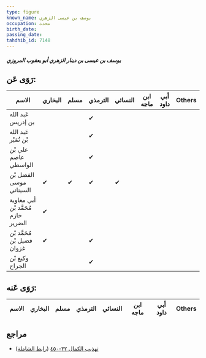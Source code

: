 ```yaml
---
type: figure
known_name: يوسف بن عيسى الزهري
occupation: محدث
birth_date:
passing_date:
tahdhib_id: 7148
---
```

##### يوسف بن عيسى بن دينار الزهري أبو يعقوب المروزي

## رَوَى عَن:
| الاسم                               | البخاري | مسلم | الترمذي | النسائي | ابن ماجه | أبي داود | Others |
| ----------------------------------- | ------- | ---- | ------- | ------- | -------- | -------- | ------ |
| عَبد الله بن إدريس                  |         |      | ✔       |         |          |          |        |
| عَبد الله بْن نُمَيْر               |         |      | ✔       |         |          |          |        |
| علي بْن عاصم الواسطي                |         |      | ✔       |         |          |          |        |
| الفضل بْن موسى السيناني             | ✔       | ✔    | ✔       | ✔       |          |          |        |
| أبي معاوية مُحَمَّد بْن خازم الضرير | ✔       |      |         |         |          |          |        |
| مُحَمَّد بْن فضيل بْن غزوان         | ✔       |      | ✔       |         |          |          |        |
| وكيع بْن الجراح                     |         |      | ✔       |         |          |          |        |
## رَوَى عَنه:
| الاسم | البخاري | مسلم | الترمذي | النسائي | ابن ماجه | أبي داود | Others |
| ----- | ------- | ---- | ------- | ------- | -------- | -------- | ------ |
## مراجع
- [تهذيب الكمال ٣٢-٤٥٠](obsidian://open?vault=Tahdhib-al-Kamal&file=Figures/٧١٤٨-يوسف%20بن%20عيسى%20بن%20دينار%20الزهري%20أبو%20يعقوب%20المروزي) ([رابط الشاملة](https://shamela.ws/book/3722/17564))